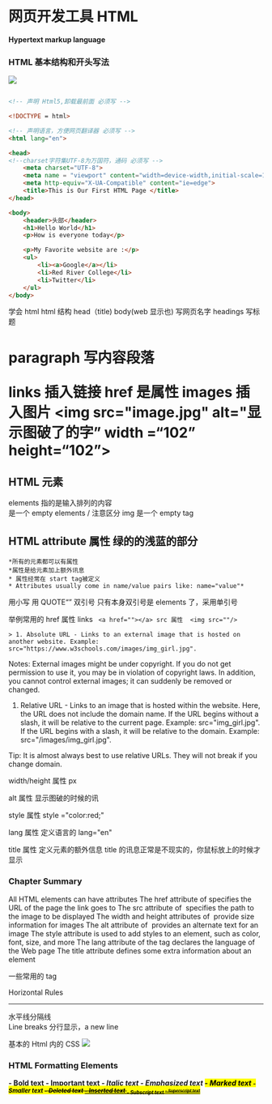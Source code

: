 
# 网页开发工具 HTML

**Hypertext markup language**

### HTML 基本结构和开头写法

![](images/2022-09-06-22-44-33.png)

```html

<!-- 声明 Html5,卸载最前面 必须写 -->

<!DOCTYPE = html>

<!-- 声明语言，方便网页翻译器 必须写 -->
<html lang="en">

<head>
<!--charset字符集UTF-8为万国符，通码 必须写 -->
    <meta charset="UTF-8">
    <meta name = "viewport" content="width=device-width,initial-scale=1.0">
    <meta http-equiv="X-UA-Compatible" content="ie=edge">
    <title>This is Our First HTML Page </title>
</head>

<body>
    <header>头部</header>
    <h1>Hello World</h1>
    <p>How is everyone today</p>

    <p>My Favorite website are :</p>
    <ul>  
        <li><a>Google</a></li>
        <li>Red River College</li>
        <li>Twitter</li>
    </ul>
</body>

```



学会
html   <!DOCTYPE html>
html 结构 head（title) body(web 显示也) 写网页名字 
headings 写标题  <h1>
paragraph 写内容段落 <p>
links 插入链接 <a href=""> </a>   href 是属性
images 插入图片 <img src="image.jpg" alt="显示图破了的字” width =“102” height=“102”>


## HTML 元素 
elements 指的是输入排列的内容
<br> 是一个 empty elements / 注意区分 img 是一个 empty tag


## HTML attribute 属性 绿的的浅蓝的部分
    *所有的元素都可以有属性
    *属性是给元素加上额外讯息
    * 属性经常在 start tag被定义
    * Attributes usually come in name/value pairs like: name="value"*

用小写 用 QUOTE“” 双引号
只有本身双引号是 elements 了，采用单引号

举例常用的
href 属性 links ``` <a href=""></a>
src 属性  <img src=""/>```

    > 1. Absolute URL - Links to an external image that is hosted on another website. Example: src="https://www.w3schools.com/images/img_girl.jpg".

  Notes: External images might be under copyright. If you do not get permission to use it, you may be in violation of copyright laws. In addition, you cannot control external images; it can suddenly be removed or changed.

  1. Relative URL - Links to an image that is hosted within the website. Here, the URL does not include the domain name. If the URL begins without a slash, it will be relative to the current page. Example: src="img_girl.jpg". If the URL begins with a slash, it will be relative to the domain. Example: src="/images/img_girl.jpg".

  Tip: It is almost always best to use relative URLs. They will not break if you change domain.

width/height 属性  px

alt 属性 显示图破的时候的讯

style 属性   style ="color:red;"

lang 属性  定义语言的 lang="en"

title 属性 定义元素的额外信息 title 的讯息正常是不现实的，你鼠标放上的时候才显示



### Chapter Summary
All HTML elements can have attributes
The href attribute of <a> specifies the URL of the page the link goes to
The src attribute of <img> specifies the path to the image to be displayed
The width and height attributes of <img> provide size information for images
The alt attribute of <img> provides an alternate text for an image
The style attribute is used to add styles to an element, such as color, font, size, and more
The lang attribute of the <html> tag declares the language of the Web page
The title attribute defines some extra information about an element


一些常用的 tag

Horizontal Rules
<hr>  水平线分隔线
<br> Line breaks 分行显示，a new line

基本的 Html 内的 CSS
![](images/2022-09-06-23-33-28.png)

### HTML Formatting Elements
<b> - Bold text
<strong> - Important text
<i> - Italic text
<em> - Emphasized text
<mark> - Marked text
<small> - Smaller text
<del> - Deleted text
<ins> - Inserted text
<sub> - Subscript text
<sup> - Superscript text
